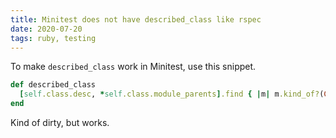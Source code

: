 ```yaml
---
title: Minitest does not have described_class like rspec
date: 2020-07-20
tags: ruby, testing
---
```

To make `described_class` work in Minitest, use this snippet.

```ruby
def described_class
  [self.class.desc, *self.class.module_parents].find { |m| m.kind_of?(Class) && m.class != Object }
end
```

Kind of dirty, but works.
